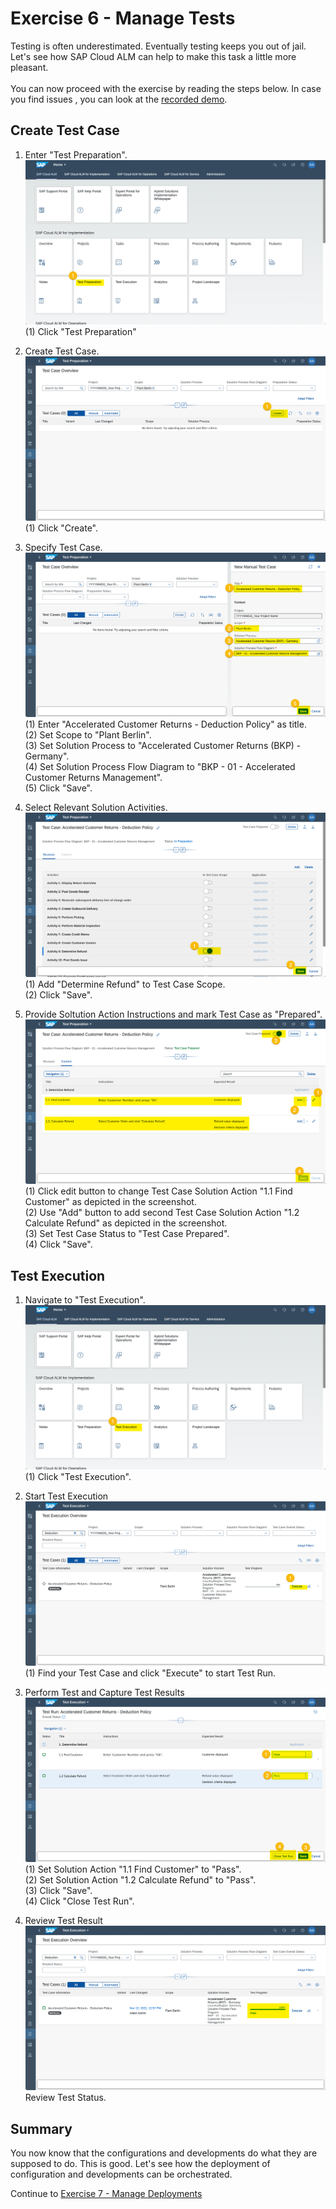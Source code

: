 # Exercise 6 - Manage Tests

Testing is often underestimated. Eventually testing keeps you out of jail. Let's see how SAP Cloud ALM can help to make this task a little more pleasant.
<br>
<br>You can now proceed with the exercise by reading the steps below. In case you find issues , you can look at the [recorded demo](https://wpb101101.hana.ondemand.com/wpb/pub/wa/index.html?library=library.txt&show=project!PR_FE43DE2A075D0591).

## Create Test Case

1. Enter "Test Preparation".
<br> ![](2021-11-12-09-59-27.png)
<br> (1) Click "Test Preparation"

2. Create Test Case.
<br> ![](2021-11-12-09-59-40.png)
<br> (1) Click "Create".

3. Specify Test Case.
<br> ![](2021-11-12-09-59-52.png)
<br> (1) Enter "Accelerated Customer Returns - Deduction Policy" as title.
<br> (2) Set Scope to "Plant Berlin".
<br> (3) Set Solution Process to "Accelerated Customer Returns (BKP) - Germany".
<br> (4) Set Solution Process Flow Diagram to "BKP - 01 - Accelerated Customer Returns Management". 
<br> (5) Click "Save".

4. Select Relevant Solution Activities.
<br> ![](2021-11-12-10-00-05.png)
<br> (1) Add "Determine Refund" to Test Case Scope.
<br> (2) Click "Save".

5. Provide Soltution Action Instructions and mark Test Case as "Prepared".
<br> ![](2021-11-12-10-00-17.png)
<br> (1) Click edit button to change Test Case Solution Action "1.1 Find Customer" as depicted in the screenshot. 
<br> (2) Use "Add" button to add second Test Case Solution Action "1.2 Calculate Refund" as depicted in the screenshot.
<br> (3) Set Test Case Status to "Test Case Prepared".
<br> (4) Click "Save".

## Test Execution

1. Navigate to "Test Execution".
<br> ![](2021-11-12-13-35-14.png)
<br> (1) Click "Test Execution".

2. Start Test Execution
<br> ![](2021-11-12-13-35-43.png)
<br> (1) Find your Test Case and click "Execute" to start Test Run.

3. Perform Test and Capture Test Results
<br> ![](2021-11-12-13-36-32.png)
<br> (1) Set Solution Action "1.1 Find Customer" to "Pass".
<br> (2) Set Solution Action "1.2 Calculate Refund" to "Pass".
<br> (3) Click "Save".
<br> (4) Click "Close Test Run".

4. Review Test Result
<br> ![](2021-11-12-13-37-09.png)
<br> Review Test Status.

## Summary

You now know that the configurations and developments do what they are supposed to do. This is good. Let's see how the deployment of configuration and developments can be orchestrated.

Continue to [Exercise 7 - Manage Deployments](../ex7/README.md)
